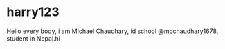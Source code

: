 # harry123
Hello every body, i am Michael Chaudhary, id school @mcchaudhary1678, student in Nepal.hi
